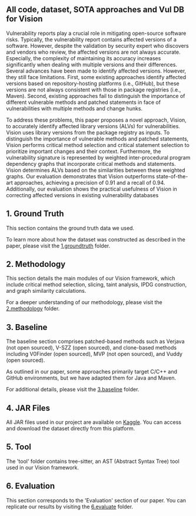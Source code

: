 ## All code, dataset, SOTA approaches and Vul DB for Vision

Vulnerability reports play a crucial role in mitigating open-source software risks. Typically, the vulnerability report contains affected versions of a software. However, despite the validation by security expert who discovers and vendors who review, the affected versions are not always accurate. Especially, the complexity of maintaining its accuracy increases significantly when dealing with multiple versions and their differences. Several advances have been made to identify affected versions. However, they still face limitations.
First, some existing approaches identify affected versions based on repository-hosting platforms (i.e., GitHub), but these versions are not always consistent with those in package registries (i.e., Maven). Second, existing approaches fail to distinguish the importance of
different vulnerable methods and patched statements in face of vulnerabilities with multiple methods and change hunks.

To address these problems, this paper proposes a novel approach, Vision, to accurately identify affected library versions (ALVs) for vulnerabilities. Vision uses library versions from the package registry as inputs. To distinguish the importance of vulnerable methods and patched statements, Vision performs critical method selection and critical statement selection to prioritize important changes and their context. Furthermore, the vulnerability signature is represented by weighted inter-procedural program dependency graphs that incorporate critical methods and statements. Vision determines ALVs based on the similarities between these weighted graphs. Our evaluation demonstrates that Vision outperforms state-of-the-art approaches, achieving a precision of 0.91 and a recall of 0.94. Additionally, our evaluation shows the practical usefulness of Vision in correcting affected versions in existing vulnerability databases


## 1. Ground Truth

This section contains the ground truth data we used.

To learn more about how the dataset was constructed as described in the paper, please visit the [1.groundtruth]() folder.

## 2. Methodology

This section details the main modules of our Vision framework, which include critical method selection, slicing, taint analysis, IPDG construction, and graph similarity calculations. 

For a deeper understanding of our methodology, please visit the [2.methodology]() folder.

## 3. Baseline

The baseline section comprises patched-based methods such as Verjava (not open sourced), V-SZZ (open sourced), and clone-based methods including V0Finder (open sourced), MVP (not open sourced), and Vuddy (open sourced).

As outlined in our paper, some approaches primarily target C/C++ and GitHub environments, but we have adapted them for Java and Maven.

For additional details, please visit the [3.baseline]() folder.

## 4. JAR Files

All JAR files used in our project are available on [Kaggle](https://www.kaggle.com/datasets/visionversion/all-jar-and-decompiled-script-for-vision). You can access and download the dataset directly from this platform.

## 5. Tool

The 'tool' folder contains tree-sitter, an AST (Abstract Syntax Tree) tool used in our Vision framework.

## 6. Evaluation

This section corresponds to the 'Evaluation' section of our paper. You can replicate our results by visiting the [6.evaluate]() folder.